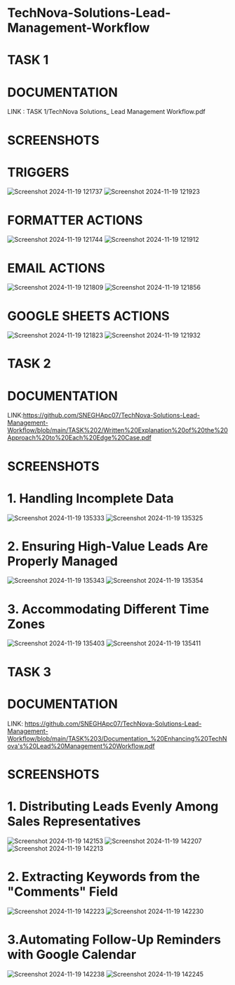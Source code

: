 # TechNova-Solutions-Lead-Management-Workflow
# TASK 1
# DOCUMENTATION 
LINK : TASK 1/TechNova Solutions_ Lead Management Workflow.pdf
# SCREENSHOTS
# TRIGGERS
![Screenshot 2024-11-19 121737](https://github.com/user-attachments/assets/9e942ff6-407e-4860-bc5a-0e68665d0b9a)
![Screenshot 2024-11-19 121923](https://github.com/user-attachments/assets/0d21fa97-7961-4193-9d86-1e9bb2d0e54f)
# FORMATTER ACTIONS 
![Screenshot 2024-11-19 121744](https://github.com/user-attachments/assets/a96a4773-12f3-420f-a994-a98edefa53e7)
![Screenshot 2024-11-19 121912](https://github.com/user-attachments/assets/beb67991-f33f-43d3-8a03-4aca8c2d266b)
# EMAIL ACTIONS
![Screenshot 2024-11-19 121809](https://github.com/user-attachments/assets/40b6d446-222c-412b-9f4f-ff6a3cf1709a)
![Screenshot 2024-11-19 121856](https://github.com/user-attachments/assets/0345b6b5-6368-4b7d-b9df-ec36b03d379b)
# GOOGLE SHEETS ACTIONS
![Screenshot 2024-11-19 121823](https://github.com/user-attachments/assets/7fc2683d-9684-4c97-a123-f28ea2f894d9)
![Screenshot 2024-11-19 121932](https://github.com/user-attachments/assets/0d3489e6-01cb-4e8a-a1c3-f0fb724c4980)

# TASK 2
# DOCUMENTATION 
LINK:https://github.com/SNEGHApc07/TechNova-Solutions-Lead-Management-Workflow/blob/main/TASK%202/Written%20Explanation%20of%20the%20Approach%20to%20Each%20Edge%20Case.pdf

# SCREENSHOTS
# 1. Handling Incomplete Data
![Screenshot 2024-11-19 135333](https://github.com/user-attachments/assets/ea8e8f04-dc99-48ce-95da-8f7df2540b55)
![Screenshot 2024-11-19 135325](https://github.com/user-attachments/assets/0aca4bdf-659f-4840-b77c-9154ca6ab06f)
# 2. Ensuring High-Value Leads Are Properly Managed

![Screenshot 2024-11-19 135343](https://github.com/user-attachments/assets/f1b59a72-1adf-4107-97a7-7d94e3edb00d)
![Screenshot 2024-11-19 135354](https://github.com/user-attachments/assets/3e080f48-275b-437a-a186-3755d680a8cc)
# 3. Accommodating Different Time Zones
![Screenshot 2024-11-19 135403](https://github.com/user-attachments/assets/07c38dce-9173-410d-9e9e-933e86739d28)
![Screenshot 2024-11-19 135411](https://github.com/user-attachments/assets/9229162d-e23a-4f7d-9feb-675fc89fe7de)
 # TASK 3 
 # DOCUMENTATION
 LINK: https://github.com/SNEGHApc07/TechNova-Solutions-Lead-Management-Workflow/blob/main/TASK%203/Documentation_%20Enhancing%20TechNova's%20Lead%20Management%20Workflow.pdf
 # SCREENSHOTS 
 # 1. Distributing Leads Evenly Among Sales Representatives
![Screenshot 2024-11-19 142153](https://github.com/user-attachments/assets/54ce8aa6-5c55-4928-8ec8-eb5d6e889eb1)
![Screenshot 2024-11-19 142207](https://github.com/user-attachments/assets/0c234d24-9faf-4d66-9ef6-1390bce8a844)
![Screenshot 2024-11-19 142213](https://github.com/user-attachments/assets/5684eece-b761-4dc7-b79c-d61ae924bd50)
# 2. Extracting Keywords from the "Comments" Field
![Screenshot 2024-11-19 142223](https://github.com/user-attachments/assets/7871800e-abb9-4e37-9a80-426b25384e25)
![Screenshot 2024-11-19 142230](https://github.com/user-attachments/assets/214fbc18-9e24-4e24-ba53-dda22ce55ff3)
# 3.Automating Follow-Up Reminders with Google Calendar
![Screenshot 2024-11-19 142238](https://github.com/user-attachments/assets/9c771bfd-3729-4b64-9c00-b10f886d3286)
![Screenshot 2024-11-19 142245](https://github.com/user-attachments/assets/5568bc66-67b0-41fb-ad08-c2cf276ae628)

 
